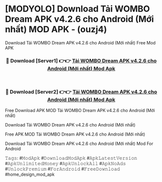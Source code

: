 # [MODYOLO] Download Tải WOMBO Dream APK v4.2.6 cho Android (Mới nhất) MOD APK - (ouzj4)
Download Tải WOMBO Dream APK v4.2.6 cho Android (Mới nhất) Free Mod APK

<div align="center">
<h3>🔴 Download [Server1] 👉👉 <a href="https://apk-comot.site?title=Tải_WOMBO_Dream_APK_v4.2.6_cho_Android_(Mới_nhất)">Tải WOMBO Dream APK v4.2.6 cho Android (Mới nhất) Mod Apk</a></h3><br>

<h3>🔴 Download [Server2] 👉👉 <a href="https://apk-comot.site?title=Tải_WOMBO_Dream_APK_v4.2.6_cho_Android_(Mới_nhất)">Tải WOMBO Dream APK v4.2.6 cho Android (Mới nhất) Mod Apk</a></h3>
</div>


Free Download APK MOD Tải WOMBO Dream APK v4.2.6 cho Android (Mới nhất)

Download Tải WOMBO Dream APK v4.2.6 cho Android (Mới nhất) 

Free APK MOD Tải WOMBO Dream APK v4.2.6 cho Android (Mới nhất) 

Download Tải WOMBO Dream APK v4.2.6 cho Android (Mới nhất) Mod For Android

𝚃𝚊𝚐𝚜: #𝙼𝚘𝚍𝙰𝚙𝚔 #𝙳𝚘𝚠𝚗𝚕𝚘𝚊𝚍𝙼𝚘𝚍𝙰𝚙𝚔 #𝙰𝚙𝚔𝙻𝚊𝚝𝚎𝚜𝚝𝚅𝚎𝚛𝚜𝚒𝚘𝚗 #𝙰𝚙𝚔𝚄𝚗𝚕𝚒𝚖𝚒𝚝𝚎𝚍𝙼𝚘𝚗𝚎𝚢 #𝙰𝚙𝚔𝚄𝚗𝚕𝚘𝚌𝚔𝙰𝚕𝚕 #𝙰𝚙𝚔𝙽𝚘𝙰𝚍𝚜 #𝚄𝚗𝚕𝚘𝚌𝚔𝙿𝚛𝚎𝚖𝚒𝚞𝚖 #𝙵𝚘𝚛𝙰𝚗𝚍𝚛𝚘𝚒𝚍 #𝙵𝚛𝚎𝚎𝙳𝚘𝚠𝚗𝚕𝚘𝚊𝚍 #home_design_mod_apk